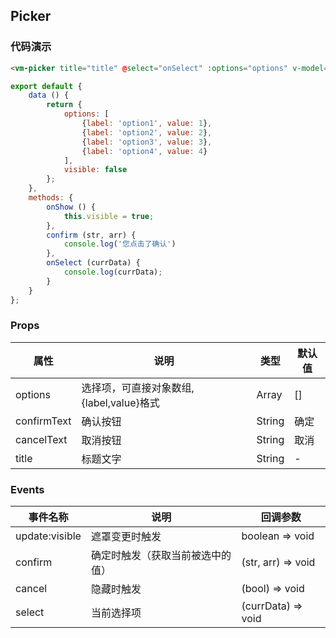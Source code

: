 ## Picker

### 代码演示

```html
<vm-picker title="title" @select="onSelect" :options="options" v-model="visible"></vm-picker>
```  
```js
export default {
    data () {
        return {
            options: [
                {label: 'option1', value: 1}, 
                {label: 'option2', value: 2}, 
                {label: 'option3', value: 3}, 
                {label: 'option4', value: 4}
            ],
            visible: false
        };
    },
    methods: {
        onShow () {
            this.visible = true;
        },
        confirm (str, arr) {
            console.log('您点击了确认')
        },
        onSelect (currData) {
            console.log(currData);
        }
    }
};
```

### Props
属性 | 说明 | 类型 | 默认值
-----|-----|-------|------
options | 选择项，可直接对象数组,{label,value}格式 | Array | []
confirmText | 确认按钮 | String | 确定
cancelText | 取消按钮 | String | 取消
title | 标题文字 | String | -

### Events
事件名称|说明|回调参数
---|----|----
update:visible | 遮罩变更时触发 | boolean => void
confirm | 确定时触发（获取当前被选中的值） | (str, arr) => void
cancel | 隐藏时触发 | (bool) => void
select | 当前选择项 | (currData) => void